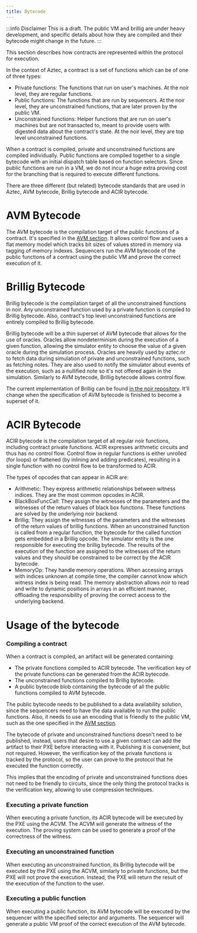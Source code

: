 ```yaml
---
title: Bytecode
---
```


:::info Disclaimer
This is a draft. The public VM and brillig are under heavy development, and specific details about how they are compiled and their bytecode might change in the future.
:::

This section describes how contracts are represented within the protocol for execution.

In the context of Aztec, a contract is a set of functions which can be of one of three types:

- Private functions: The functions that run on user's machines. At the noir level, they are regular functions.
- Public functions: The functions that are run by sequencers. At the noir level, they are unconstrained functions, that are later proven by the public VM.
- Unconstrained functions: Helper functions that are run on user's machines but are not transacted to, meant to provide users with digested data about the contract's state. At the noir level, they are top level unconstrained functions.

When a contract is compiled, private and unconstrained functions are compiled individually. Public functions are compiled together to a single bytecode with an initial dispatch table based on function selectors. Since public functions are run in a VM, we do not incur a huge extra proving cost for the branching that is required to execute different functions.

There are three different (but related) bytecode standards that are used in Aztec, AVM bytecode, Brillig bytecode and ACIR bytecode.

# AVM Bytecode

The AVM bytecode is the compilation target of the public functions of a contract. It's specified in the [AVM section](../public-vm/InstructionSet). It allows control flow and uses a flat memory model which tracks bit sizes of values stored in memory via tagging of memory indexes. Sequencers run the AVM bytecode of the public functions of a contract using the public VM and prove the correct execution of it.

# Brillig Bytecode

Brillig bytecode is the compilation target of all the unconstrained functions in noir. Any unconstrained function used by a private function is compiled to Brillig bytecode. Also, contract's top level unconstrained functions are entirely compiled to Brillig bytecode.

Brillig bytecode will be a thin superset of AVM bytecode that allows for the use of oracles. Oracles allow nondeterminism during the execution of a given function, allowing the simulator entity to choose the value of a given oracle during the simulation process. Oracles are heavily used by aztec.nr to fetch data during simulation of private and unconstrained functions, such as fetching notes. They are also used to notify the simulator about events of the execution, such as a nullified note so it's not offered again in the simulation. Similarly to AVM bytecode, Brillig bytecode allows control flow.

The current implementation of Brillig can be found [in the noir repository](https://github.com/noir-lang/noir/blob/master/acvm-repo/brillig/src/opcodes.rs#L60). It'll change when the specification of AVM bytecode is finished to become a superset of it.

# ACIR Bytecode

ACIR bytecode is the compilation target of all regular noir functions, including contract private functions. ACIR expresses arithmetic circuits and thus has no control flow. Control flow in regular functions is either unrolled (for loops) or flattened (by inlining and adding predicates), resulting in a single function with no control flow to be transformed to ACIR.

The types of opcodes that can appear in ACIR are:

- Arithmetic: They express arithmetic relationships between witness indices. They are the most common opcodes in ACIR.
- BlackBoxFuncCall: They assign the witnesses of the parameters and the witnesses of the return values of black box functions. These functions are solved by the underlying noir backend.
- Brillig: They assign the witnesses of the parameters and the witnesses of the return values of brillig functions. When an unconstrained function is called from a regular function, the bytecode for the called function gets embedded in a Brillig opcode. The simulator entity is the one responsible for executing the brillig bytecode. The results of the execution of the function are assigned to the witnesses of the return values and they should be constrained to be correct by the ACIR bytecode.
- MemoryOp: They handle memory operations. When accessing arrays with indices unknown at compile time, the compiler cannot know which witness index is being read. The memory abstraction allows noir to read and write to dynamic positions in arrays in an efficient manner, offloading the responsibility of proving the correct access to the underlying backend.

# Usage of the bytecode

### Compiling a contract

When a contract is compiled, an artifact will be generated containing:

- The private functions compiled to ACIR bytecode. The verification key of the private functions can be generated from the ACIR bytecode.
- The unconstrained functions compiled to Brillig bytecode.
- A public bytecode blob containing the bytecode of all the public functions compiled to AVM bytecode.

The public bytecode needs to be published to a data availability solution, since the sequencers need to have the data available to run the public functions. Also, it needs to use an encoding that is friendly to the public VM, such as the one specified in the [AVM section](../public-vm/bytecode-validation-circuit).

The bytecode of private and unconstrained functions doesn't need to be published, instead, users that desire to use a given contract can add the artifact to their PXE before interacting with it. Publishing it is convenient, but not required. However, the verification key of the private functions is tracked by the protocol, so the user can prove to the protocol that he executed the function correctly.

This implies that the encoding of private and unconstrained functions does not need to be friendly to circuits, since the only thing the protocol tracks is the verification key, allowing to use compression techniques.

### Executing a private function

When executing a private function, its ACIR bytecode will be executed by the PXE using the ACVM. The ACVM will generate the witness of the execution. The proving system can be used to generate a proof of the correctness of the witness.

### Executing an unconstrained function

When executing an unconstrained function, its Brillig bytecode will be executed by the PXE using the ACVM, similarly to private functions, but the PXE will not prove the execution. Instead, the PXE will return the result of the execution of the function to the user.

### Executing a public function

When executing a public function, its AVM bytecode will be executed by the sequencer with the specified selector and arguments. The sequencer will generate a public VM proof of the correct execution of the AVM bytecode.
